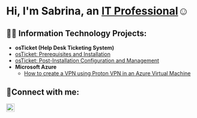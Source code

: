 <h1>Hi, I'm Sabrina, an <a href="https://linkedin.com/in/sjustice92">IT Professional</a>☺</h1>

<h2>👨‍💻 Information Technology Projects:</h2>

- <b>osTicket (Help Desk Ticketing System)</b>
 - [osTicket: Prerequisites and Installation](https://github.com/sabrinaj011/osticket-prereqs)
  - [osTicket: Post-Installation Configuration and Management](https://github.com/sabrinaj011/post-install-config)
- <b>Microsoft Azure</b>
  - [How to create a VPN using Proton VPN in an Azure Virtual Machine](https://github.com/sabrinaj011/VPN-AZURE)

<h2>🤳Connect with me:</h2>

[<img align="left" alt="Sabrina | LinkedIn" width="22px" src="https://cdn.jsdelivr.net/npm/simple-icons@v3/icons/linkedin.svg" />][linkedin]

[linkedin]: https://linkedin.com/in/sjustice92
